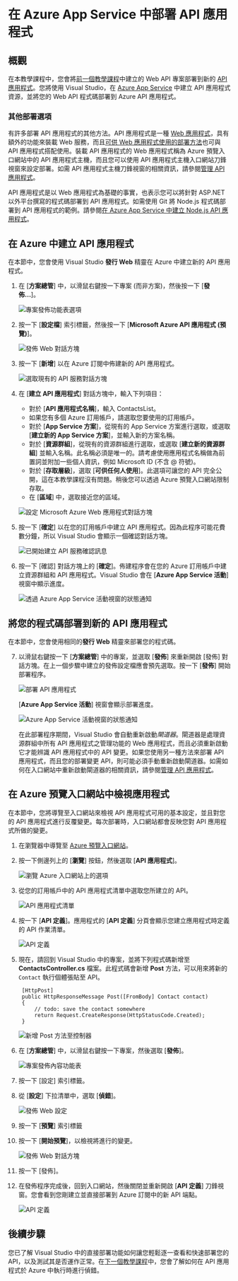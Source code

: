 <properties 
	pageTitle="在 Azure App Service 中部署 API 應用程式" 
	description="了解如何將 API 應用程式專案部署到您的 Azure 訂用帳戶。" 
	services="app-service\api" 
	documentationCenter=".net" 
	authors="bradygaster" 
	manager="wpickett" 
	editor="jimbe"/>

<tags 
	ms.service="app-service-api" 
	ms.workload="web" 
	ms.tgt_pltfrm="dotnet" 
	ms.devlang="na" 
	ms.topic="article" 
	ms.date="05/04/2015" 
	ms.author="bradyg;tarcher"/>

# 在 Azure App Service 中部署 API 應用程式 

## 概觀

在本教學課程中，您會將[前一個教學課程](app-service-dotnet-create-api-app.md)中建立的 Web API 專案部署到新的 [API 應用程式](app-service-api-apps-why-best-platform.md)。您將使用 Visual Studio，在 [Azure App Service](../app-service/app-service-value-prop-what-is.md) 中建立 API 應用程式資源，並將您的 Web API 程式碼部署到 Azure API 應用程式。

### 其他部署選項

有許多部署 API 應用程式的其他方法。API 應用程式是一種 [Web 應用程式](../app-service-web/app-service-web-overview.md)，具有額外的功能來裝載 Web 服務，而且[可供 Web 應用程式使用的部署方法](../app-service-web/web-sites-deploy.md)也可與 API 應用程式搭配使用。裝載 API 應用程式的 Web 應用程式稱為 Azure 預覽入口網站中的 API 應用程式主機，而且您可以使用 API 應用程式主機入口網站刀鋒視窗來設定部署。如需 API 應用程式主機刀鋒視窗的相關資訊，請參閱[管理 API 應用程式](app-service-api-manage-in-portal.md)。

API 應用程式是以 Web 應用程式為基礎的事實，也表示您可以將針對 ASP.NET 以外平台撰寫的程式碼部署到 API 應用程式。如需使用 Git 將 Node.js 程式碼部署到 API 應用程式的範例。請參閱[在 Azure App Service 中建立 Node.js API 應用程式](app-service-api-nodejs-api-app.md)。
 
## <a id="provision"></a>在 Azure 中建立 API 應用程式 

在本節中，您會使用 Visual Studio **發行 Web** 精靈在 Azure 中建立新的 API 應用程式。

1. 在 [**方案總管**] 中，以滑鼠右鍵按一下專案 (而非方案)，然後按一下 [**發佈...**]。 

	![專案發佈功能表選項](./media/app-service-dotnet-deploy-api-app/20-publish-gesture-v3.png)

2. 按一下 [**設定檔**] 索引標籤，然後按一下 [**Microsoft Azure API 應用程式 (預覽)**]。

	![發佈 Web 對話方塊](./media/app-service-dotnet-deploy-api-app/21-select-api-apps-for-deployment-v2.png)

3. 按一下 [**新增**] 以在 Azure 訂閱中佈建新的 API 應用程式。

	![選取現有的 API 服務對話方塊](./media/app-service-dotnet-deploy-api-app/23-publish-to-apiapps-v3.png)

4. 在 [**建立 API 應用程式**] 對話方塊中，輸入下列項目：

	- 對於 [**API 應用程式名稱**]，輸入 ContactsList。 
	- 如果您有多個 Azure 訂用帳戶，請選取您要使用的訂用帳戶。
	- 對於 [**App Service 方案**]，從現有的 App Service 方案進行選取，或選取 [**建立新的 App Service 方案**]，並輸入新的方案名稱。 
	- 對於 [**資源群組**]，從現有的資源群組進行選取，或選取 [**建立新的資源群組**] 並輸入名稱。此名稱必須是唯一的。請考慮使用應用程式名稱做為前置詞並附加一些個人資訊，例如 Microsoft ID (不含 @ 符號)。  
	- 對於 [**存取層級**]，選取 [**可供任何人使用**]。此選項可讓您的 API 完全公開，這在本教學課程沒有問題。稍後您可以透過 Azure 預覽入口網站限制存取。
	- 在 [**區域**] 中，選取接近您的區域。  

	![設定 Microsoft Azure Web 應用程式對話方塊](./media/app-service-dotnet-deploy-api-app/24-new-api-app-dialog-v3.png)

5. 按一下 [**確定**] 以在您的訂用帳戶中建立 API 應用程式。因為此程序可能花費數分鐘，所以 Visual Studio 會顯示一個確認對話方塊。

	![已開始建立 API 服務確認訊息](./media/app-service-dotnet-deploy-api-app/25-api-provisioning-started-v3.png)

6. 按一下 [確認] 對話方塊上的 [**確定**]。佈建程序會在您的 Azure 訂用帳戶中建立資源群組和 API 應用程式。Visual Studio 會在 [**Azure App Service 活動**] 視窗中顯示進度。

	![透過 Azure App Service 活動視窗的狀態通知](./media/app-service-dotnet-deploy-api-app/26-provisioning-success-v3.png)

## <a id="deploy"></a>將您的程式碼部署到新的 API 應用程式

在本節中，您會使用相同的**發行 Web** 精靈來部署您的程式碼。

7. 以滑鼠右鍵按一下 [**方案總管**] 中的專案，並選取 [**發佈**] 來重新開啟 [發佈] 對話方塊。在上一個步驟中建立的發佈設定檔應會預先選取。按一下 [**發佈**] 開始部署程序。 

	![部署 API 應用程式](./media/app-service-dotnet-deploy-api-app/26-5-deployment-success-v3.png)

	[**Azure App Service 活動**] 視窗會顯示部署進度。

	![Azure App Service 活動視窗的狀態通知](./media/app-service-dotnet-deploy-api-app/26-5-deployment-success-v4.png)

	在此部署程序期間，Visual Studio 會自動重新啟動*閘道器*。閘道器是處理資源群組中所有 API 應用程式之管理功能的 Web 應用程式，而且必須重新啟動它才能辨識 API 應用程式中的 API 變更。如果您使用另一種方法來部署 API 應用程式，而且您的部署變更 API，則可能必須手動重新啟動閘道器。如需如何在入口網站中重新啟動閘道器的相關資訊，請參閱[管理 API 應用程式](app-service-api-manage-in-portal.md)。

## 在 Azure 預覽入口網站中檢視應用程式

在本節中，您將導覽至入口網站來檢視 API 應用程式可用的基本設定，並且對您的 API 應用程式進行反覆變更。每次部署時，入口網站都會反映您對 API 應用程式所做的變更。

1. 在瀏覽器中導覽至 [Azure 預覽入口網站](https://portal.azure.com)。 

2. 按一下側邊列上的 [**瀏覽**] 按鈕，然後選取 [**API 應用程式**]。

	![瀏覽 Azure 入口網站上的選項](./media/app-service-dotnet-deploy-api-app/27-browse-in-portal-v3.png)

3. 從您的訂用帳戶中的 API 應用程式清單中選取您所建立的 API。

	![API 應用程式清單](./media/app-service-dotnet-deploy-api-app/28-view-api-list-v3.png)

4. 按一下 [**API 定義**]。應用程式的 [**API 定義**] 分頁會顯示您建立應用程式時定義的 API 作業清單。

	![API 定義](./media/app-service-dotnet-deploy-api-app/29-api-definition-v3.png)

5. 現在，請回到 Visual Studio 中的專案，並將下列程式碼新增至 **ContactsController.cs** 檔案。此程式碼會新增 **Post** 方法，可以用來將新的 `Contact` 執行個體張貼至 API。

		[HttpPost]
		public HttpResponseMessage Post([FromBody] Contact contact)
		{
			// todo: save the contact somewhere
			return Request.CreateResponse(HttpStatusCode.Created);
		}

	![新增 Post 方法至控制器](./media/app-service-dotnet-deploy-api-app/30-post-method-added-v3.png)

6. 在 [**方案總管**] 中，以滑鼠右鍵按一下專案，然後選取 [**發佈**]。

	![專案發佈內容功能表](./media/app-service-dotnet-deploy-api-app/31-publish-gesture-v3.png)

7. 按一下 [設定] 索引標籤。

8. 從 [**設定**] 下拉清單中，選取 [**偵錯**]。

	![發佈 Web 設定](./media/app-service-dotnet-deploy-api-app/36.5-select-debug-option-v3.png)

9. 按一下 [**預覽**] 索引標籤

10. 按一下 [**開始預覽**]，以檢視將進行的變更。

	![發佈 Web 對話方塊](./media/app-service-dotnet-deploy-api-app/39-re-publish-preview-step-v2.png)

11. 按一下 [發佈]。

12. 在發佈程序完成後，回到入口網站，然後關閉並重新開啟 [**API 定義**] 刀鋒視窗。您會看到您剛建立並直接部署到 Azure 訂閱中的新 API 端點。

	![API 定義](./media/app-service-dotnet-deploy-api-app/38-portal-with-post-method-v4.png)

## 後續步驟

您已了解 Visual Studio 中的直接部署功能如何讓您輕鬆逐一查看和快速部署您的 API，以及測試其是否運作正常。在[下一個教學課程](../app-service-dotnet-remotely-debug-api-app.md)中，您會了解如何在 API 應用程式於 Azure 中執行時進行偵錯。
 

<!---HONumber=62-->